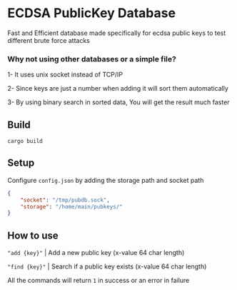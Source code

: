 # ECDSA PublicKey Database

Fast and Efficient database made specifically for ecdsa public keys to test different brute force attacks


### Why not using other databases or a simple file?

1- It uses unix socket instead of TCP/IP

2- Since keys are just a number when adding it will sort them automatically

3- By using binary search in sorted data, You will get the result much faster

## Build

```
cargo build
```

## Setup

Configure `config.json` by adding the storage path and socket path

```json
{
    "socket": "/tmp/pubdb.sock",
    "storage": "/home/main/pubkeys/"
}
```

## How to use

`"add {key}"` | Add a new public key (x-value 64 char length)

`"find {key}"` | Search if a public key exists (x-value 64 char length)

All the commands will return `1` in success or an error in failure
